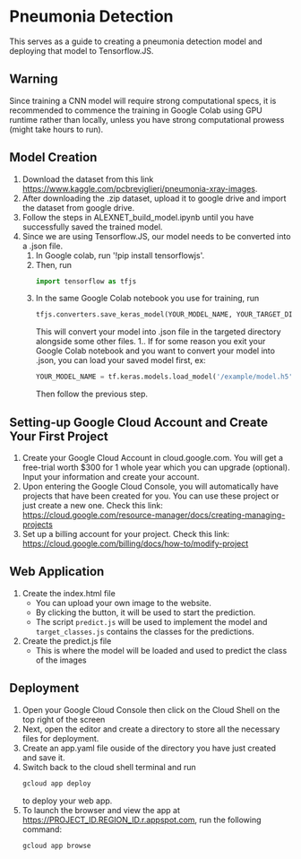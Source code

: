 # Pneumonia Detection

This serves as a guide to creating a pneumonia detection model and deploying that model to Tensorflow.JS.

## Warning
Since training a CNN model will require strong computational specs, it is recommended to commence the training in Google Colab using GPU runtime rather than locally, unless you have strong computational prowess (might take hours to run).

## Model Creation
1. Download the dataset from this link https://www.kaggle.com/pcbreviglieri/pneumonia-xray-images.
1. After downloading the .zip dataset, upload it to google drive and import the dataset from google drive.
1. Follow the steps in ALEXNET_build_model.ipynb until you have successfully saved the trained model.
1. Since we are using Tensorflow.JS, our model needs to be converted into a .json file.
	 1. In Google colab, run '!pip install tensorflowjs'.
	 1. Then, run
        ```python
        import tensorflow as tfjs
        ```
	 1. In the same Google Colab notebook you use for training, run
        ```python
        tfjs.converters.save_keras_model(YOUR_MODEL_NAME, YOUR_TARGET_DIRECTORY)
        ```
        This will convert your model into .json file in the targeted directory alongside some other files.
   1.. If for some reason you exit your Google Colab notebook and you want to convert your model into .json, you can load   your saved model first, ex:
        ```python
        YOUR_MODEL_NAME = tf.keras.models.load_model('/example/model.h5')
        ```
        Then follow the previous step.

## Setting-up Google Cloud Account and Create Your First Project
1. Create your Google Cloud Account in cloud.google.com. You will get a free-trial worth $300 for 1 whole year which you can upgrade (optional). Input your information and create your account.
1. Upon entering the Google Cloud Console, you will automatically have projects that have been created for you. You can use these project or just create a new one. Check this link: https://cloud.google.com/resource-manager/docs/creating-managing-projects
1. Set up a billing account for your project. Check this link: https://cloud.google.com/billing/docs/how-to/modify-project

## Web Application
1. Create the index.html file
   * You can upload your own image to the website.
   * By clicking the button, it will be used to start the prediction.
   * The script ```predict.js``` will be used to implement the model and ```target_classes.js``` contains the classes for the predictions.
1. Create the predict.js file
   * This is where the model will be loaded and used to predict the class of the images

## Deployment
1. Open your Google Cloud Console then click on the Cloud Shell on the top right of the screen
1. Next, open the editor and create a directory to store all the necessary files for deployment.
1. Create an app.yaml file ouside of the directory you have just created and save it.
1. Switch back to the cloud shell terminal and run
   ```bash
   gcloud app deploy
   ```
   to deploy your web app.
1. To launch the browser and view the app at https://PROJECT_ID.REGION_ID.r.appspot.com, run the following command:
   ```bash
   gcloud app browse
   ```
